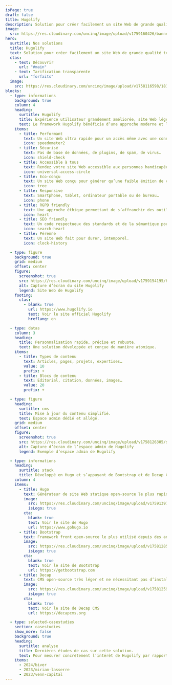 ```yaml
---
isPage: true
draft: false
title: Hugolify
description: Solution pour créer facilement un site Web de grande qualité tout en ayant un espace admin dédié et simplifié.
image:
  src: https://res.cloudinary.com/uncinq/image/upload/v1759160426/banner-hugolify_yo2ezo.png
hero:
  surtitle: Nos solutions
  title: Hugolify
  text: Solution pour créer facilement un site Web de grande qualité tout en ayant un espace admin dédié et simplifié.
  ctas:
    - text: Découvrir
      url: "#main"
    - text: Tarification transparente
      url: "forfaits"
  image:
    src: https://res.cloudinary.com/uncinq/image/upload/v1758116598/181.Nodes_vgmgrr.svg
blocks:
  - type: informations
    background: true
    column: 4
    heading:
      surtitle: Hugolify
      title: Expérience utilisateur grandement améliorée, site Web léger et éthique.
      text: Le framework Hugolify bénéficie d’une approche moderne et low-code pour permettre de développer n’importe quel site statique rapidement.
    items:
      - title: Performant
        text: Un site Web ultra rapide pour un accès même avec une connexion faible.
        icon: speedometer2
      - title: Sécurisé
        text: Pas de base de données, de plugins, de spam, de virus…
        icon: shield-check
      - title: Accessible à tous
        text: Rendez votre site Web accessible aux personnes handicapées.
        icon: universal-access-circle
      - title: Eco-conçu
        text: Un site Web conçu pour générer qu’une faible émition de carbone.
        icon: tree
      - title: Responsive
        text: Smartphone, tablet, ordinateur portable ou de bureau…
        icon: phone
      - title: RGPD friendly
        text: Une approche éthique permettant de s’affranchir des outils Google comme Maps, Fonts ou Analytics.
        icon: heart
      - title: SEO friendly
        text: Un code respectueux des standards et de la sémantique pour un réferencement naturel optimisé.
        icon: search-heart
      - title: Pérenne
        text: Un site Web fait pour durer, intemporel.
        icon: clock-history

  - type: figure
    background: true
    grid: medium
    offset: center
    figure:
      screenshot: true
      src: https://res.cloudinary.com/uncinq/image/upload/v1759154195/hugolify-screenshot_ycim2y.png
      alt: Capture d’écran du site Hugolify
      legend: Site Web de Hugolify
    footing:
      ctas:
        - blank: true
          url: https://www.hugolify.io
          text: Voir le site officiel Hugolify
          hreflang: en

  - type: datas
    column: 3
    heading:
      title: Personnalisation rapide, précise et robuste.
      text: Une solution développée et conçue de manière atomique.
    items:
      - title: Types de contenu
        text: Articles, pages, projets, expertises…
        value: 10
        prefix: +
      - title: Blocs de contenu
        text: Editorial, citation, données, images…
        value: 20
        prefix: +

  - type: figure
    heading:
      surtitle: cms
      title: Mise à jour du contenu simplifié.
      text: Espace admin dédié et allégé.
    grid: medium
    offset: center
    figure:
      screenshot: true
      src: https://res.cloudinary.com/uncinq/image/upload/v1758126305/screenshot-hugolify-decapcms-home_ynatqv.png
      alt: Capture d’écran de l’espace admin de Hugolify
      legend: Exemple d’espace admin de Hugolify

  - type: informations
    heading:
      surtitle: stack
      title: Développé en Hugo et s’appuyant de Bootstrap et de Decap CMS.
    column: 4
    items:
      - title: Hugo
        text: Générateur de site Web statique open-source le plus rapide du monde.
        image:
          src: https://res.cloudinary.com/uncinq/image/upload/v1759139728/logo-hugo_mpfc7g.svg
          isLogo: true
        cta:
          blank: true
          text: Voir le site de Hugo
          url: https://www.gohugo.io
      - title: Bootstrap
        text: Framework front open-source le plus utilisé depuis des années.
        image:
          src: https://res.cloudinary.com/uncinq/image/upload/v1758128591/logo-bootstrap-5_h3gtgt.svg
          isLogo: true
        cta:
          blank: true
          text: Voir le site de Bootstrap
          url: https://getbootstrap.com
      - title: Decap
        text: CMS open-source très léger et ne nécessitant pas d’installation.
        image:
          src: https://res.cloudinary.com/uncinq/image/upload/v1758125974/logo-decap-cms_s1xnvt.svg
          isLogo: true
        cta:
          blank: true
          text: Voir le site de Decap CMS
          url: https://decapcms.org

  - type: selected-casestudies
    section: casestudies
    show_more: false
    background: true
    heading:
      surtitle: analyse
      title: Dernières études de cas sur cette solution.
      text: Pour mesurer concrètement l’intérêt de Hugolify par rapport à d’autres solutions comme Wordpress, Drupal, Wix…
    items:
      - 2024/biver
      - 2023/miriam-lasserre
      - 2023/venn-capital
---
```


